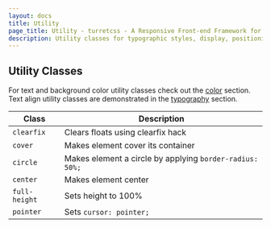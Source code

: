 ```yaml
---
layout: docs
title: Utility
page_title: Utility - turretcss - A Responsive Front-end Framework for Accessible and Semantic Websites
description: Utility classes for typographic styles, display, positioning, floats and visibility of elements for rapid frontend development.
---
```


## Utility Classes

For text and background color utility classes check out the [color](/docs/utility/colors) section. Text align utility classes are demonstrated in the [typography](/docs/utility/typography) section.

| Class         | Description                                              |
| ------------- | -------------------------------------------------------- |
| `clearfix`    | Clears floats using clearfix hack                        |
| `cover`       | Makes element cover its container                        |
| `circle`      | Makes element a circle by applying `border-radius: 50%;` |
| `center`      | Makes element center                                     |
| `full-height` | Sets height to 100%                                      |
| `pointer`     | Sets `cursor: pointer;`                                  |
